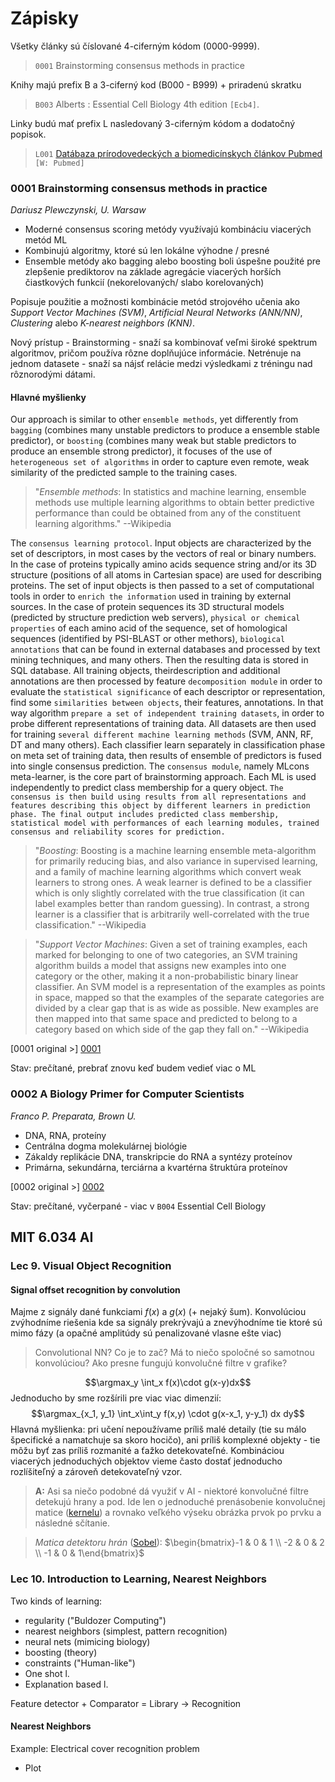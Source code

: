 Zápisky
=========

Všetky články sú číslované 4-ciferným kódom (0000-9999).
> `0001` Brainstorming consensus methods in practice

Knihy majú prefix B a 3-ciferný kod (B000 - B999) + priradenú skratku
> `B003` Alberts : Essential Cell Biology 4th edition `[Ecb4]`.

Linky budú mať prefix L nasledovaný 3-ciferným kódom a dodatočný popisok.

> `L001` [Datábaza prírodovedeckých a biomedicínskych článkov Pubmed](http://www.ncbi.nlm.nih.gov/pubmed) `[W: Pubmed]`

### 0001 Brainstorming consensus methods in practice

*Dariusz Plewczynski, U. Warsaw*

 * Moderné consensus scoring metódy využívajú kombináciu viacerých metód ML
 * Kombinujú algoritmy, ktoré sú len lokálne výhodne / presné
 * Ensemble metódy ako bagging alebo boosting boli úspešne použité pre zlepšenie prediktorov na základe agregácie viacerých horších čiastkových funkcií (nekorelovaných/ slabo korelovaných)

Popisuje použitie a možnosti kombinácie metód strojového učenia ako *Support Vector Machines (SVM)*, *Artificial Neural Networks (ANN/NN)*, *Clustering* alebo *K-nearest neighbors (KNN)*.

Nový prístup - Brainstorming - snaží sa kombinovať veľmi široké spektrum algoritmov, pričom používa rôzne doplňujúce informácie. Netrénuje na jednom datasete - snaží sa nájsť relácie medzi výsledkami z tréningu nad rôznorodými dátami.

#### Hlavné myšlienky

Our approach is similar to other `ensemble methods`, yet differently from `bagging` (combines
many unstable predictors to produce a ensemble stable predictor), or `boosting` (combines
many weak but stable predictors to produce an ensemble strong predictor), it focuses of the
use of `heterogeneous set of algorithms` in order to capture even remote, weak similarity of
the predicted sample to the training cases.

> "*Ensemble methods*: In statistics and machine learning, ensemble methods use multiple learning algorithms to obtain better predictive performance than could be obtained from any of the constituent learning algorithms."
> --Wikipedia

The `consensus learning protocol`. Input objects are characterized by the set of
descriptors, in most cases by the vectors of real or binary numbers. In the case of proteins
typically amino acids sequence string and/or its 3D structure (positions of all atoms in
Cartesian space) are used for describing proteins. The set of input objects is then passed to a
set of computational tools in order to `enrich the information` used in training by external
sources. In the case of protein sequences its 3D structural models (predicted by structure
prediction web servers), `physical or chemical properties` of each amino acid of the sequence,
set of homological sequences (identified by PSI-BLAST or other methors), `biological annotations` that can be found in external databases and processed by text mining techniques,
and many others. Then the resulting data is stored in SQL database. All training objects, theirdescription and additional annotations are then processed by feature `decomposition module`
in order to evaluate the `statistical significance` of each descriptor or representation, find some
`similarities between objects`, their features, annotations. In that way algorithm `prepare a set of independent training datasets`, in order to probe different representations of training data.
All datasets are then used for training `several different machine learning methods` (SVM,
ANN, RF, DT and many others). Each classifier learn separately in classification phase on
meta set of training data, then results of ensemble of predictors is fused into single consensus
prediction. The `consensus module`, namely MLcons meta-learner, is the core part of
brainstorming approach. Each ML is used independently to predict class membership for a
query object. `The consensus is then build using results from all representations and features describing this object by different learners in prediction phase. The final output includes predicted class membership, statistical model with performances of each learning modules, trained consensus and reliability scores for prediction.`

> "*Boosting*: Boosting is a machine learning ensemble meta-algorithm for primarily reducing bias, and also variance in supervised learning, and a family of machine learning algorithms which convert weak learners to strong ones. A weak learner is defined to be a classifier which is only slightly correlated with the true classification (it can label examples better than random guessing). In contrast, a strong learner is a classifier that is arbitrarily well-correlated with the true classification."
> --Wikipedia

> "*Support Vector Machines*: Given a set of training examples, each marked for belonging to one of two categories, an SVM training algorithm builds a model that assigns new examples into one category or the other, making it a non-probabilistic binary linear classifier. An SVM model is a representation of the examples as points in space, mapped so that the examples of the separate categories are divided by a clear gap that is as wide as possible. New examples are then mapped into that same space and predicted to belong to a category based on which side of the gap they fall on."
> --Wikipedia

[0001 original >] [0001]

Stav: prečítané, prebrať znovu keď budem vedieť viac o ML

### 0002 A Biology Primer for Computer Scientists

*Franco P. Preparata, Brown U.*

 * DNA, RNA, proteíny
 * Centrálna dogma molekulárnej biológie
 * Zákaldy replikácie DNA, transkripcie do RNA a syntézy proteínov
 * Primárna, sekundárna, terciárna a kvartérna štruktúra proteínov

[0002 original >] [0002]

Stav: prečítané, vyčerpané - viac v `B004` Essential Cell Biology


[0001]: http://arxiv.org/pdf/0910.0949
[0002]: https://cs.brown.edu/courses/csci1810/bioprimer.pdf

## MIT 6.034 AI

### Lec 9. Visual Object Recognition

#### Signal offset recognition by convolution
Majme z signály dané funkciami $f(x)$ a $g(x)$ (+ nejaký šum). Konvolúciou zvýhodníme riešenia kde sa signály prekrývajú a znevýhodníme tie ktoré sú mimo fázy (a opačné amplitúdy sú penalizované vlasne ešte viac)

> Convolutional NN? Co je to zač? Má to niečo spoločné so samotnou konvolúciou? Ako presne fungujú konvolučné filtre v grafike? 

$$\argmax_y \int_x f(x)\cdot g(x-y)dx$$
Jednoducho by sme rozšírili pre viac viac dimenzií:
$$\argmax_{x_1, y_1} \int_x\int_y f(x,y) \cdot g(x-x_1, y-y_1) dx dy$$
Hlavná myšlienka: pri učení nepoužívame príliš malé detaily (tie su málo špecifické a namatchuje sa skoro hocičo), ani príliš komplexné objekty - tie môžu byť zas príliš rozmanité a ťažko detekovateľné. Kombináciou viacerých jednoduchých objektov vieme často dostať jednoducho rozlíšiteľný a zároveň detekovateľný vzor.

> **A:** Asi sa niečo podobné dá využiť v AI - niektoré konvolučné filtre detekujú hrany a pod. Ide len o jednoduché prenásobenie konvolučnej matice ([kernelu](https://en.wikipedia.org/wiki/Kernel_(image_processing))) a rovnako veľkého výseku obrázka prvok po prvku a následné sčítanie.

> *Matica detektoru hrán* ([Sobel](https://en.wikipedia.org/wiki/Sobel_operator)): 
> $\begin{bmatrix}-1 & 0 & 1 \\ -2 & 0 & 2 \\ -1 & 0 & 1\end{bmatrix}$

### Lec 10. Introduction to Learning, Nearest Neighbors

Two kinds of learning:

 * regularity ("Buldozer Computing")
  * nearest neighbors (simplest, pattern recognition)
  * neural nets (mimicing biology)
  * boosting (theory)
 * constraints ("Human-like")
  * One shot l.
  * Explanation based l.

Feature detector + Comparator = Library -> Recognition

#### Nearest Neighbors

Example: Electrical cover recognition problem

 * Plot 

